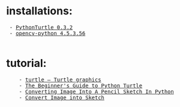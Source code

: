 <h1> installations: </h1>
<pre>
 - <a href="https://pypi.org/project/PythonTurtle/">PythonTurtle 0.3.2</a>
 - <a href="https://pypi.org/project/opencv-python/">opencv-python 4.5.3.56</a>
 </pre>
 
<h1> tutorial: </h1>
<pre>
    - <a href="https://docs.python.org/3/library/turtle.html">turtle — Turtle graphics</a>
    - <a href="https://realpython.com/beginners-guide-python-turtle/#:~:text=turtle%20is%20a%20pre%2Dinstalled,gives%20the%20library%20its%20name.&text=Most%20developers%20use%20turtle%20to,create%20designs%2C%20and%20make%20images.">The Beginner's Guide to Python Turtle</a>
    - <a href="https://analyticsindiamag.com/converting-image-into-a-pencil-sketch-in-python/">Converting Image Into A Pencil Sketch In Python</a>
    - <a href="https://www.geeksforgeeks.org/convert-image-into-sketch/">Convert Image into Sketch</a>
  
</pre>
